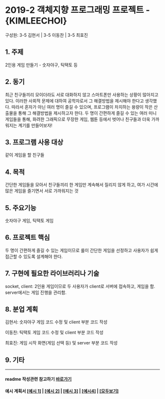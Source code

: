 # 2019-2 객체지향 프로그래밍 프로젝트 - **{KIMLEECHOI}**
구성원: 3-5 김현서 | 3-5 이동찬 | 3-5 최효진

## 1. 주제
2인용 게임 만들기 - 숫자야구, 틱택토 등

## 2. 동기
최근 친구들끼리 모이더라도 서로 대화하지 않고 스마트폰만 사용하는 상황이 많아지고 있다. 이러한 사회적 문제에 대하여 공학자로서 그 해결방법을 제시해야 한다고 생각했다. 따라서 혼자가 아닌 여러 명이 즐길 수 있으며, 프로그램이 차지하는 용량이 작은 산출물을 통해 그 해결방법을 제시하고자 한다.
두 명이 간편하게 즐길 수 있는 여러 미니게임들을 통해, 화려한 그래픽으로 무장한 게임, 웹툰 등에서 벗어나 친구들과 더욱 가까워지는 계기를 만들어보자!

## 3. 프로그램 사용 대상
같이 게임을 할 친구들

## 4. 목적
간단한 게임들을 모아서 친구들끼리 한 게임만 계속해서 질리지 않게 하고, 여가 시간에 많은 게임을 즐기면서 서로 가까워지는 것

## 5. 주요기능
숫자야구 게임, 틱택토 게임

## 6. 프로젝트 핵심
두 명이 간편하게 즐길 수 있는 게임이므로 룰이 간단한 게임을 선정하고 사용자가 쉽게 접근할 수 있도록 설계해야 한다.

## 7. 구현에 필요한 라이브러리나 기술
socket, client: 2인용 게임이므로 두 사용자가 client로 서버에 접속하고, 게임을 함. server에서는 게임 진행을 관리함.

## 8. **분업 계획**
김현서: 숫자야구 게임 코드 수정 및 client 부분 코드 작성

이동찬: 틱택토 게임 코드 수정 및 client 부분 코드 작성

최효진: 게임 시작 화면(게임 선택 등) 및 server 부분 코드 작성

## 9. 기타

<hr>

#### readme 작성관련 참고하기 [바로가기](https://heropy.blog/2017/09/30/markdown/)

#### 예시 계획서 [[예시 1]](https://docs.google.com/document/d/1hcuGhTtmiTUxuBtr3O6ffrSMahKNhEj33woE02V-84U/edit?usp=sharing) | [[예시 2]](https://docs.google.com/document/d/1FmxTZvmrroOW4uZ34Xfyyk9ejrQNx6gtsB6k7zOvHYE/edit?usp=sharing) | [[예시 3]](https://github.com/goldmango328/2018-OOP-Python-Light) | [[예시4]](https://github.com/ssy05468/2018-OOP-Python-lightbulb) | [[모두보기]](https://github.com/kadragon/oop_project_ex/network/members)
